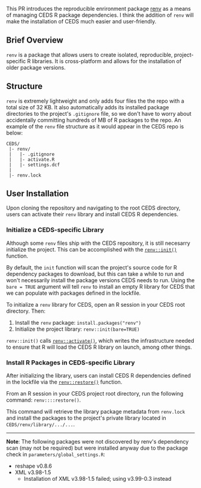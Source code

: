 This PR introduces the reproducible enrironment package [renv](https://rstudio.github.io/renv/index.html) as a means of managing CEDS R package dependencies. I think the addition of `renv` will make the installation of CEDS much easier and user-friendly.

## Brief Overview
`renv` is a package that allows users to create isolated, reproducible, project-specific R libraries. It is cross-platform and allows for the installation of older package versions. 

## Structure
`renv` is extremely lightweight and only adds four files the the repo with a total size of 32 KB. It also automatically adds its installed package directories to the project's `.gitignore` file, so we don't have to worry about accidentally committing hundreds of MB of R packages to the repo. An example of the `renv` file structure as it would appear in the CEDS repo is below:
```
CEDS/
 |- renv/
 |   |- .gitignore
 |   |- activate.R
 |   |- settings.dcf
 |
 |- renv.lock
```
## User Installation
Upon cloning the repository and navigating to the root CEDS directory, users can activate their `renv` library and install CEDS R dependencies. 

### Initialize a CEDS-specific Library
Although some `renv` files ship with the CEDS repository, it is still necesarry initialize the project. This can be accomplished with the [`renv::init()`](https://rstudio.github.io/renv/reference/init.html) function. 

By default, the `init` function will scan the project's source code for R dependency packages to download, but this can take a while to run and won't necessarily install the package versions CEDS needs to run. Using the `bare = TRUE` argument will tell `renv` to install an empty R library for CEDS that we can populate with packages defined in the lockfile.

To initialize a `renv` library for CEDS, open an R session in your CEDS root directory. Then:
1. Install the `renv` package: `install.packages("renv")`
2. Initialize the project library: `renv::init(bare=TRUE)`

`renv::init()` calls [`renv::activate()`](https://rstudio.github.io/renv/reference/activate.html), which writes the infrastructure needed to ensure that R will load the CEDS R library on launch, among other things.

### Install R Packages in CEDS-specific Library
After initializing the library, users can install CEDS R dependencies defined in the lockfile via the [`renv::restore()`](https://rstudio.github.io/renv/reference/restore.html) function. 

From an R session in your CEDS project root directory, run the following command: `renv::::restore()`.

This command will retrieve the library package metadata from `renv.lock` and install the packages to the project's private library located in `CEDS/renv/library/.../...`. 

---

**Note**: The following packages were not discovered by renv's dependency scan (may not be required) but were installed anyway due to the package check in `parameters/global_settings.R`:
  * reshape v0.8.6
  * XML v3.98-1.5
    * Installation of XML v3.98-1.5 failed; using v3.99-0.3 instead

